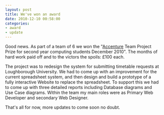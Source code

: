 ```yaml
---
layout: post
title: We've won an award
date: 2010-12-10 00:58:00
categories:
- award
- update
---
```


Good news. As part of a team of 6 we won the "[Accenture](http://www.accenture.com/) Team Project Prize for second year computing students December 2010". The months of hard work paid off and to the victors the spoils: £100 each.

The project was to redesign the system for submitting timetable requests at Loughborough University. We had to come up with an improvement for the current spreadsheet system, and then design and build a prototype of a fully interactive Website to replace the spreadsheet. To support this we had to come up with three detailed reports including Database diagrams and Use Case diagrams. Within the team my main roles were as Primary Web Developer and secondary Web Designer.

That's all for now, more updates to come soon no doubt.
